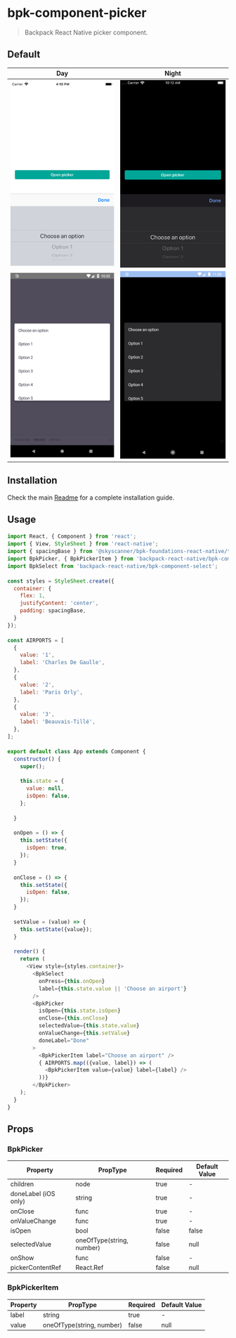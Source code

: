 # bpk-component-picker

> Backpack React Native picker component.

## Default

| Day | Night |
| --- | --- |
| <img src="https://raw.githubusercontent.com/Skyscanner/backpack-react-native/main/screenshots/bpk-component-picker/ios/default.png" alt="bpk-component-picker default iPhone 8 simulator" width="375" /> | <img src="https://raw.githubusercontent.com/Skyscanner/backpack-react-native/main/screenshots/bpk-component-picker/ios/default_dm.png" alt="bpk-component-picker default iPhone 8 simulator - dark mode" width="375" /> |
| <img src="https://raw.githubusercontent.com/Skyscanner/backpack-react-native/main/screenshots/bpk-component-picker/android/default.png" alt="bpk-component-picker default Google Pixel emulator" width="375" /> | <img src="https://raw.githubusercontent.com/Skyscanner/backpack-react-native/main/screenshots/bpk-component-picker/android/default_dm.png" alt="bpk-component-picker default Google Pixel emulator - dark mode" width="375" /> |

## Installation

Check the main [Readme](https://github.com/skyscanner/backpack-react-native#usage) for a complete installation guide.

## Usage

```js
import React, { Component } from 'react';
import { View, StyleSheet } from 'react-native';
import { spacingBase } from '@skyscanner/bpk-foundations-react-native/tokens/base.react.native';
import BpkPicker, { BpkPickerItem } from 'backpack-react-native/bpk-component-picker';
import BpkSelect from 'backpack-react-native/bpk-component-select';

const styles = StyleSheet.create({
  container: {
    flex: 1,
    justifyContent: 'center',
    padding: spacingBase,
  }
});

const AIRPORTS = [
  {
    value: '1',
    label: 'Charles De Gaulle',
  },
  {
    value: '2',
    label: 'Paris Orly',
  },
  {
    value: '3',
    label: 'Beauvais-Tillé',
  },
];

export default class App extends Component {
  constructor() {
    super();

    this.state = {
      value: null,
      isOpen: false,
    };

  }

  onOpen = () => {
    this.setState({
      isOpen: true,
    });
  }

  onClose = () => {
    this.setState({
      isOpen: false,
    });
  }

  setValue = (value) => {
    this.setState({value});
  }

  render() {
    return (
      <View style={styles.container}>
        <BpkSelect
          onPress={this.onOpen}
          label={this.state.value || 'Choose an airport'}
        />
        <BpkPicker
          isOpen={this.state.isOpen}
          onClose={this.onClose}
          selectedValue={this.state.value}
          onValueChange={this.setValue}
          doneLabel="Done"
        >
          <BpkPickerItem label="Choose an airport" />
          { AIRPORTS.map(({value, label}) => (
            <BpkPickerItem value={value} label={label} />
          ))}
        </BpkPicker>
    );
  }
}
```

## Props

### BpkPicker

| Property             | PropType                              | Required | Default Value |
| -----------          | ------------------------------------- | -------- | ------------- |
| children             | node                                  | true     | -             |
| doneLabel (iOS only) | string                                | true     | -             |
| onClose              | func                                  | true     | -             |
| onValueChange        | func                                  | true     | -             |
| isOpen               | bool                                  | false    | false         |
| selectedValue        | oneOfType(string, number)             | false    | null          |
| onShow               | func                                  | false    | -             |
| pickerContentRef     | React.Ref                             | false    | null          |

### BpkPickerItem

| Property             | PropType                              | Required | Default Value |
| -----------          | ------------------------------------- | -------- | ------------- |
| label                | string                                | true     | -             |
| value                | oneOfType(string, number)             | false    | null          |
